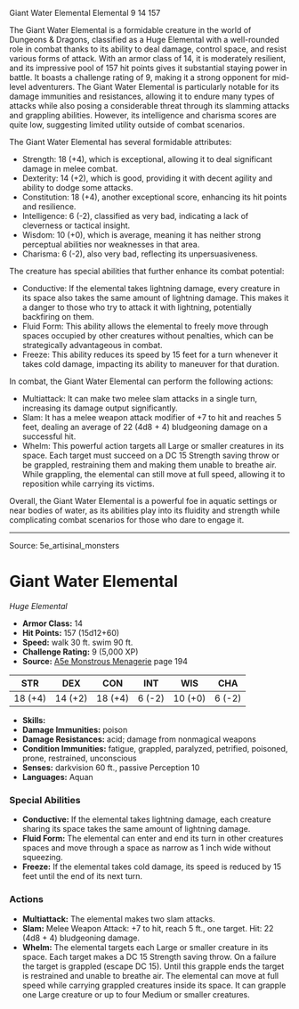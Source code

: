 <MonsterName/>Giant Water Elemental</MonsterName>
<CreatureType/>Elemental</CreatureType>
<CR/>9</CR>
<AC/>14</AC>
<HP/>157</HP>
<summary>The Giant Water Elemental is a formidable creature in the world of Dungeons & Dragons, classified as a Huge Elemental with a well-rounded role in combat thanks to its ability to deal damage, control space, and resist various forms of attack. With an armor class of 14, it is moderately resilient, and its impressive pool of 157 hit points gives it substantial staying power in battle. It boasts a challenge rating of 9, making it a strong opponent for mid-level adventurers. The Giant Water Elemental is particularly notable for its damage immunities and resistances, allowing it to endure many types of attacks while also posing a considerable threat through its slamming attacks and grappling abilities. However, its intelligence and charisma scores are quite low, suggesting limited utility outside of combat scenarios.</summary>

<detail>

The Giant Water Elemental has several formidable attributes: 
- Strength: 18 (+4), which is exceptional, allowing it to deal significant damage in melee combat. 
- Dexterity: 14 (+2), which is good, providing it with decent agility and ability to dodge some attacks. 
- Constitution: 18 (+4), another exceptional score, enhancing its hit points and resilience. 
- Intelligence: 6 (-2), classified as very bad, indicating a lack of cleverness or tactical insight. 
- Wisdom: 10 (+0), which is average, meaning it has neither strong perceptual abilities nor weaknesses in that area. 
- Charisma: 6 (-2), also very bad, reflecting its unpersuasiveness.

The creature has special abilities that further enhance its combat potential:
- Conductive: If the elemental takes lightning damage, every creature in its space also takes the same amount of lightning damage. This makes it a danger to those who try to attack it with lightning, potentially backfiring on them.
- Fluid Form: This ability allows the elemental to freely move through spaces occupied by other creatures without penalties, which can be strategically advantageous in combat. 
- Freeze: This ability reduces its speed by 15 feet for a turn whenever it takes cold damage, impacting its ability to maneuver for that duration.

In combat, the Giant Water Elemental can perform the following actions:
- Multiattack: It can make two melee slam attacks in a single turn, increasing its damage output significantly. 
- Slam: It has a melee weapon attack modifier of +7 to hit and reaches 5 feet, dealing an average of 22 (4d8 + 4) bludgeoning damage on a successful hit.
- Whelm: This powerful action targets all Large or smaller creatures in its space. Each target must succeed on a DC 15 Strength saving throw or be grappled, restraining them and making them unable to breathe air. While grappling, the elemental can still move at full speed, allowing it to reposition while carrying its victims.

Overall, the Giant Water Elemental is a powerful foe in aquatic settings or near bodies of water, as its abilities play into its fluidity and strength while complicating combat scenarios for those who dare to engage it.</detail>



---

Source: 5e_artisinal_monsters

# Giant Water Elemental

*Huge* *Elemental*

- **Armor Class:** 14
- **Hit Points:** 157 (15d12+60)
- **Speed:** walk 30 ft. swim 90 ft.
- **Challenge Rating:** 9 (5,000 XP)
- **Source:** [A5e Monstrous Menagerie](https://enpublishingrpg.com/products/level-up-monstrous-menagerie-a5e) page 194

| STR | DEX | CON | INT | WIS | CHA |
| --- | --- | --- | --- | --- | --- |
| 18 (+4) | 14 (+2) | 18 (+4) | 6 (-2) | 10 (+0) | 6 (-2) |

- **Skills:** 
- **Damage Immunities:** poison
- **Damage Resistances:** acid; damage from nonmagical weapons
- **Condition Immunities:** fatigue, grappled, paralyzed, petrified, poisoned, prone, restrained, unconscious
- **Senses:** darkvision 60 ft., passive Perception 10
- **Languages:** Aquan

### Special Abilities

- **Conductive:** If the elemental takes lightning damage, each creature sharing its space takes the same amount of lightning damage.
- **Fluid Form:** The elemental can enter and end its turn in other creatures spaces and move through a space as narrow as 1 inch wide without squeezing.
- **Freeze:** If the elemental takes cold damage, its speed is reduced by 15 feet until the end of its next turn.

### Actions

- **Multiattack:** The elemental makes two slam attacks.
- **Slam:** Melee Weapon Attack: +7 to hit, reach 5 ft., one target. Hit: 22 (4d8 + 4) bludgeoning damage.
- **Whelm:** The elemental targets each Large or smaller creature in its space. Each target makes a DC 15 Strength saving throw. On a failure  the target is grappled (escape DC 15). Until this grapple ends  the target is restrained and unable to breathe air. The elemental can move at full speed while carrying grappled creatures inside its space. It can grapple one Large creature or up to four Medium or smaller creatures.




